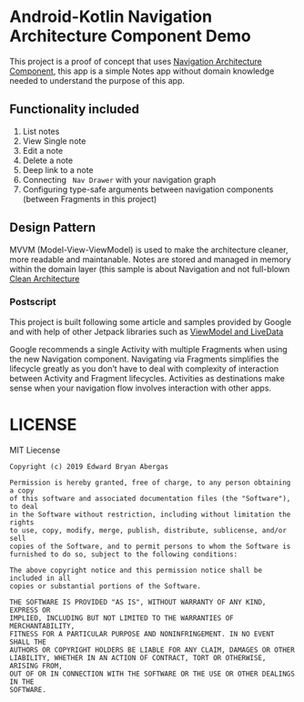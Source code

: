 
# Android-Kotlin Navigation Architecture Component Demo
This project is a proof of concept that uses [Navigation Architecture Component](https://developer.android.com/topic/libraries/architecture/navigation/), this app is a simple Notes app without domain knowledge needed to understand the purpose of this app.

## Functionality included

 1. List notes
 2. View Single note
 3. Edit a note
 4. Delete a note
 5. Deep link to a note
 6. Connecting ``` Nav Drawer``` with your navigation graph
 7. Configuring type-safe arguments between navigation components (between Fragments in this project)

## Design Pattern
MVVM (Model-View-ViewModel) is used to make the architecture cleaner, more readable and maintanable. Notes are stored and managed in memory within the domain layer (this sample is about Navigation and not full-blown [Clean Architecture](https://github.com/Bry1337/fuzzy-computing-machine)

### Postscript
This project is built following some article and samples provided by Google and with help of other Jetpack libraries such as [ViewModel and LiveData](https://developer.android.com/topic/libraries/architecture/viewmodel)

Google recommends a single Activity with multiple Fragments when using the new Navigation component. Navigating via Fragments simplifies the lifecycle greatly as you don’t have to deal with complexity of interaction between Activity and Fragment lifecycles. Activities as destinations make sense when your navigation flow involves interaction with other apps.



# LICENSE
MIT Liecense
```
Copyright (c) 2019 Edward Bryan Abergas

Permission is hereby granted, free of charge, to any person obtaining a copy
of this software and associated documentation files (the "Software"), to deal
in the Software without restriction, including without limitation the rights
to use, copy, modify, merge, publish, distribute, sublicense, and/or sell
copies of the Software, and to permit persons to whom the Software is
furnished to do so, subject to the following conditions:

The above copyright notice and this permission notice shall be included in all
copies or substantial portions of the Software.

THE SOFTWARE IS PROVIDED "AS IS", WITHOUT WARRANTY OF ANY KIND, EXPRESS OR
IMPLIED, INCLUDING BUT NOT LIMITED TO THE WARRANTIES OF MERCHANTABILITY,
FITNESS FOR A PARTICULAR PURPOSE AND NONINFRINGEMENT. IN NO EVENT SHALL THE
AUTHORS OR COPYRIGHT HOLDERS BE LIABLE FOR ANY CLAIM, DAMAGES OR OTHER
LIABILITY, WHETHER IN AN ACTION OF CONTRACT, TORT OR OTHERWISE, ARISING FROM,
OUT OF OR IN CONNECTION WITH THE SOFTWARE OR THE USE OR OTHER DEALINGS IN THE
SOFTWARE.
```
